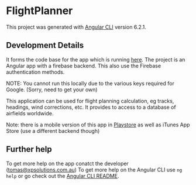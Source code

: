 # FlightPlanner

This project was generated with [Angular CLI](https://github.com/angular/angular-cli) version 6.2.1.

## Development Details

It forms the code base for the app which is running [here](https://xptraining-bfa66.firebaseapp.com). 
The project is an Angular app with a firebase backend. This also use the Firebase authentication methods.

NOTE: You cannot run this locally due to the various keys required for Google. (Sorry, need to get your own)

This application can be used for flight planning calculation, eg tracks, headings, wind corrections, etc.
It provides to access to a database of airfields worldwide.

Note: there is a mobile version of this app in [Playstore](https://play.google.com/store/apps/details?id=au.com.xpsolutions.flightx) as well as iTunes App Store
(use a different backend though)


## Further help

To get more help on the app conatct the developer (tomas@xpsolutions.com.au)
To get more help on the Angular CLI use `ng help` or go check out the [Angular CLI README](https://github.com/angular/angular-cli/blob/master/README.md).
